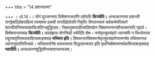 +++
title = "14 प्रशान्तात्मा"

+++
।।6.14।। योगं युञ्जानस्य विशेषणान्तराणि दर्शयति **किञ्चेति।** अन्तःकरणस्य
प्रशान्ती रागद्वेषादिदोषराहित्यं तस्याश्च प्रकर्षो रागादिहेतोरपि
निवृत्तिः विगतभयत्वं सर्वकर्मपरित्यागे
शास्त्रीयनिश्चयवशान्निःसंदिग्धबुद्धित्वम्। भिक्षाभुक्त्यादीत्यादिशब्देन
त्रिषवणस्नानशौचाचमनादि गृह्यते। विशेषणान्तरमाह **किञ्चेति।** उपसंहृत्य
योगनिष्ठो भवेदिति शेषः। मनोवृत्त्युपसंहारे ध्यानमपि न सिध्येत्तस्य
तद्वृत्त्यावृत्तिरूपत्वादित्याशङ्क्याह **मच्चित्त इति।**
विषयान्तरविषयमनोवृत्त्युपसंहारेणात्मन्येव तन्नियमनान्न
ध्यानानुपपत्तिरित्यर्थः। मच्चित्तत्वेनैव मत्परत्वस्य सिद्धत्वान्मत्पर
इति पृथग्विशेषणमनर्थकमित्याशङ्क्याह **भवतीति।**
अन्तःकरणशुद्धिर्योगस्यावान्तरफलम्।
